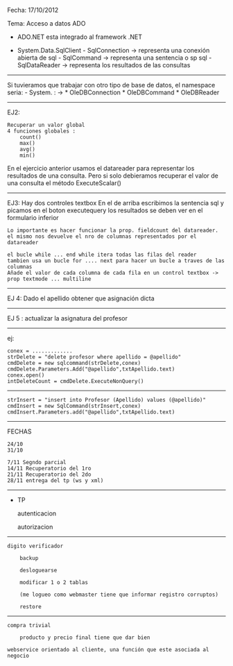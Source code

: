 Fecha: 17/10/2012

Tema: Acceso a datos ADO

+ ADO.NET esta integrado al framework .NET

+	System.Data.SqlClient
		-	SqlConnection -> representa una conexión abierta de sql
		-	SqlCommand ->	representa una sentencia o sp sql
		- SqlDataReader -> representa los resultados de las consultas

---
Si tuvieramos que trabajar con otro tipo de base de datos, el namespace seria:
	- System.<data db> : -> 
													 * OleDBConnection
													 * OleDBCommand
													 * OleDBReader

---

EJ2:

	Recuperar un valor global
	4 funciones globales :
		count()
		max()
		avg()
		min()

En el ejercicio anterior usamos el datareader para representar los resultados de una consulta. 
Pero si solo debieramos recuperar el valor de una consulta el método ExecuteScalar()

---
EJ3:
	Hay dos controles textbox
	En el de arriba escribimos la sentencia sql y picamos en el boton executequery
	los resultados se deben ver en el formulario inferior
	
	Lo importante es hacer funcionar la prop. fieldcount del datareader.
	el mismo nos devuelve el nro de columnas representados por el datareader

	el bucle while ... end while itera todas las filas del reader
	tambien usa un bucle for .... next para hacer un bucle a traves de las columnas
	Añade el valor de cada columna de cada fila en un control textbox -> prop textmode ... multiline


---
EJ 4:
	Dado el apellido obtener que asignación dicta

---

EJ 5 :
actualizar la asignatura del profesor


---
ej:

	conex = .............
	strDelete = "delete profesor where apellido = @apellido"
	cmdDelete = new sqlcommand(strDelete,conex)
	cmdDelete.Parameters.Add("@apellido",txtApellido.text)
	conex.open()
	intDeleteCount = cmdDelete.ExecuteNonQuery()

---------------------------

	strInsert = "insert into Profesor (Apellido) values (@apellido)"
	cmdInsert = new SqlCommand(strInsert,conex)
	cmdInsert.Parameters.add("@apellido",txtApellido.text)



---

FECHAS

	24/10
	31/10

	7/11 Segndo parcial
	14/11 Recuperatorio del 1ro
	21/11 Recuperatorio del 2do
	28/11 entrega del tp (ws y xml)


----


+ TP

	autenticacion

	autorizacion
---
	digito verificador

		backup

		desloguearse

		modificar 1 o 2 tablas

		(me logueo como webmaster tiene que informar registro corruptos)

		restore

---
	compra trivial
	
		producto y precio final tiene que dar bien

	webservice orientado al cliente, una función que este asociada al negocio
	





